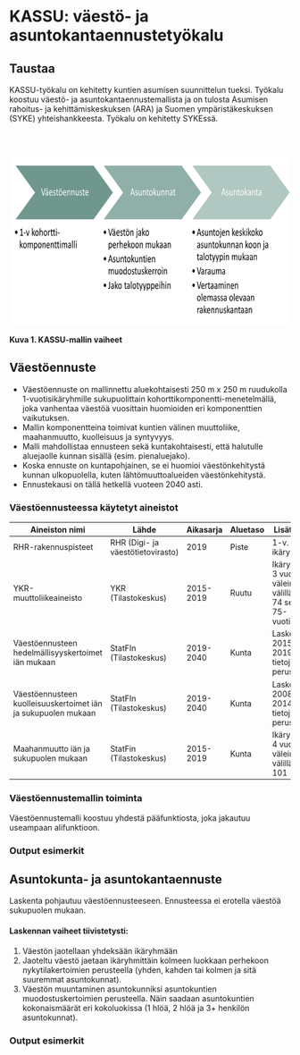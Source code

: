# KASSU: väestö- ja asuntokantaennustetyökalu

## Taustaa
KASSU-työkalu on kehitetty kuntien asumisen suunnittelun tueksi. Työkalu koostuu väestö- ja asuntokantaennustemallista ja on tulosta Asumisen rahoitus- ja kehittämiskeskuksen (ARA) ja Suomen ympäristäkeskuksen (SYKE) yhteishankkeesta. Työkalu on kehitetty SYKEssä.

<br/><br/>

<p align="center">
<img src= "/kuvat/KASSU_malli_kuva.png" alt="KASSU-mallin vaiheet kaavio" width="700" height="300">
<figcaption><strong>Kuva 1. KASSU-mallin vaiheet</strong></figcaption>
</p>

## Väestöennuste

- Väestöennuste on mallinnettu aluekohtaisesti 250 m x 250 m ruudukolla 1-vuotisikäryhmille sukupuolittain kohorttikomponentti-menetelmällä, joka vanhentaa väestöä vuosittain huomioiden eri komponenttien vaikutuksen. 
- Mallin komponentteina toimivat kuntien välinen muuttoliike, maahanmuutto, kuolleisuus ja syntyvyys. 
- Malli mahdollistaa ennusteen sekä kuntakohtaisesti, että halutulle aluejaolle kunnan sisällä (esim. pienaluejako). 
- Koska ennuste on kuntapohjainen, se ei huomioi väestönkehitystä kunnan ulkopuolella, kuten lähtömuuttoalueiden väestönkehitystä.
- Ennustekausi on tällä hetkellä vuoteen 2040 asti. 


### Väestöennusteessa käytetyt aineistot

| Aineiston nimi| Lähde | Aikasarja | Aluetaso | Lisätiedot |
|---------------|-------|-----------|----------|------------|
| RHR-rakennuspisteet | RHR (Digi- ja väestötietovirasto) | 2019 | Piste | 1-v. ikäryhmät |
| YKR-muuttoliikeaineisto | YKR (Tilastokeskus) | 2015-2019 | Ruutu | Ikäryhmät 3 vuoden välein välillä 0-74 sekä yli 75-vuotiaat |
| Väestöennusteen hedelmällisyyskertoimet iän mukaan | StatFIn (Tilastokeskus) | 2019-2040 | Kunta | Laskettu 2015-2019 tietojen perusteella |
| Väestöennusteen kuolleisuuskertoimet iän ja sukupuolen mukaan | StatFIn (Tilastokeskus) | 2019-2040 | Kunta | Laskettu 2008-2014 tietojen perusteella |
| Maahanmuutto iän ja sukupuolen mukaan | StatFin (Tilastokeskus) | 2015-2019 | Kunta | Ikäryhmät 4 vuoden välein välillä 0-101 |

### Väestöennustemallin toiminta
Väestöennustemalli koostuu yhdestä pääfunktiosta, joka jakautuu useampaan alifunktioon.

### Output esimerkit

## Asuntokunta- ja asuntokantaennuste
Laskenta pohjautuu väestöennusteeseen. Ennusteessa ei erotella väestöä sukupuolen mukaan. 

#### Laskennan vaiheet tiivistetysti:
1. Väestön jaotellaan yhdeksään ikäryhmään
2. Jaoteltu väestö jaetaan ikäryhmittäin kolmeen luokkaan perhekoon nykytilakertoimien perusteella (yhden, kahden tai kolmen ja sitä suuremmat asuntokunnat). 
3. Väestön muuntaminen asuntokunniksi asuntokuntien muodostuskertoimien perusteella. Näin saadaan asuntokuntien kokonaismäärät eri kokoluokissa (1 hlöä, 2 hlöä ja 3+ henkilön asuntokunnat).

### Output esimerkit
